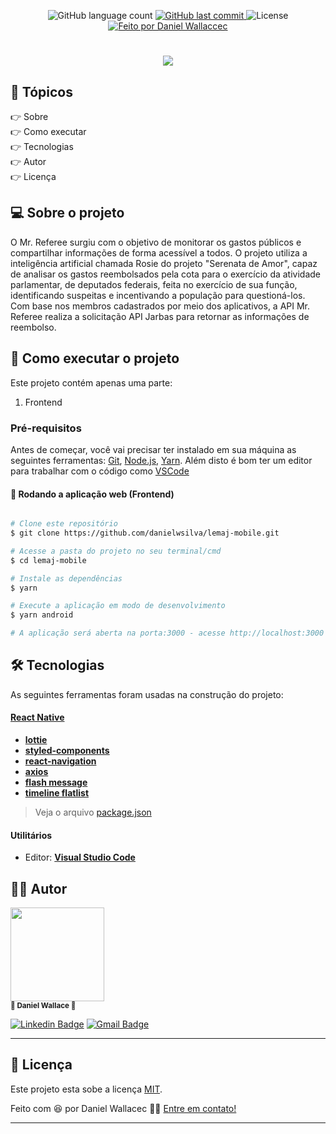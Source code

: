 <p align="center">
  <img alt="GitHub language count" src="https://img.shields.io/github/languages/count/danielwsilva/mr-referee-mobile?color=%2304D361&style=for-the-badge">
  
  <a href="https://github.com/danielwsilva/lemaj-mobile/commits/master">
    <img alt="GitHub last commit" src="https://img.shields.io/github/last-commit/danielwsilva/mr-referee-mobile?style=for-the-badge">
  </a>
  
  <img alt="License" src="https://img.shields.io/badge/license-MIT-brightgreen?style=for-the-badge">

  <a href="https://github.com/danielwsilva">
    <img alt="Feito por Daniel Wallaccec" src="https://img.shields.io/badge/feito%20por-danielwsilva-%237519C1?style=for-the-badge&logo=github">
  </a>
</p>

<h1 align="center">
  <img src="./src/assets/lemaj.gif"><br> 
</h1>

 ## 🏁 Tópicos

<p>
  👉<a href="#-sobre-o-projeto" style="text-decoration: none; "> Sobre</a> <br/>
  👉<a href="#-como-executar-o-projeto" style="text-decoration: none"> Como executar</a> <br/>
  👉<a href="#-tecnologias" style="text-decoration: none"> Tecnologias</a> <br/>
  👉<a href="#-autor" style="text-decoration: none"> Autor</a> <br/>
  👉<a href="#user-content--licença" style="text-decoration: none"> Licença</a>
</p>

## 💻 Sobre o projeto

O Mr. Referee surgiu com o objetivo de monitorar os gastos públicos e compartilhar informações de forma acessível a todos. O projeto utiliza a inteligência artificial chamada Rosie do projeto "Serenata de Amor", capaz de analisar os gastos reembolsados pela cota para o exercício da atividade parlamentar, de deputados federais, feita no exercício de sua função, identificando suspeitas e incentivando a população para questioná-los. Com base nos membros cadastrados por meio dos aplicativos, a API Mr. Referee realiza a solicitação API Jarbas para retornar as informações de reembolso.

## 🚀 Como executar o projeto

Este projeto contém apenas uma parte:

1. Frontend

### Pré-requisitos

Antes de começar, você vai precisar ter instalado em sua máquina as seguintes ferramentas:
[Git](https://git-scm.com), [Node.js](https://nodejs.org/en/), [Yarn](https://classic.yarnpkg.com/en/docs/install).
Além disto é bom ter um editor para trabalhar com o código como [VSCode](https://code.visualstudio.com/)

#### 🧭 Rodando a aplicação web (Frontend)

```bash

# Clone este repositório
$ git clone https://github.com/danielwsilva/lemaj-mobile.git

# Acesse a pasta do projeto no seu terminal/cmd
$ cd lemaj-mobile

# Instale as dependências
$ yarn

# Execute a aplicação em modo de desenvolvimento
$ yarn android

# A aplicação será aberta na porta:3000 - acesse http://localhost:3000

```

## 🛠 Tecnologias

As seguintes ferramentas foram usadas na construção do projeto:

#### [React Native](https://reactnative.dev/)

- **[lottie](https://github.com/reduxjs/react-redux)**
- **[styled-components](https://github.com/styled-components/styled-components)**
- **[react-navigation](https://github.com/react-navigation/react-navigation)**
- **[axios](https://github.com/axios/axios)**
- **[flash message](https://github.com/lucasferreira/react-native-flash-message)**
- **[timeline flatlist](https://github.com/Eugnis/react-native-timeline-flatlist)**

> Veja o arquivo [package.json](https://github.com/danielwsilva/mr-referee-mobile/blob/main/package.json)

#### **Utilitários**

- Editor: **[Visual Studio Code](https://code.visualstudio.com/)**

<a name="-autor"></a>

## 🦸‍♂️ **Autor**

<p>
<kbd>
 <img src="https://avatars.githubusercontent.com/u/49720616?s=460&u=f377fae2c3a34e88ec79b138ad3b9aa980f013c6&v=4" width="150px;" alt=""/>
 </kbd>
 <br />
 <sub><strong>🌟 Daniel Wallace 🌟</strong></sub>
</p>

[![Linkedin Badge](https://img.shields.io/badge/-Daniel-blue?style=for-the-badge&logo=Linkedin&logoColor=white&link=https://www.linkedin.com/in/daniel-wallace-1b9280b2/)](https://www.linkedin.com/in/daniel-wallace-1b9280b2/)
[![Gmail Badge](https://img.shields.io/badge/-danielwllace@gmail.com-c14438?style=for-the-badge&logo=Gmail&logoColor=white&link=mailto:danielwllace@gmail.com)](mailto:danielwllacec@gmail.com)

---

## 📝 Licença

Este projeto esta sobe a licença [MIT](./LICENSE).

Feito com :satisfied: por Daniel Wallacec 👋🏽 [Entre em contato!](https://www.linkedin.com/in/daniel-wallace-1b9280b2/)

---
